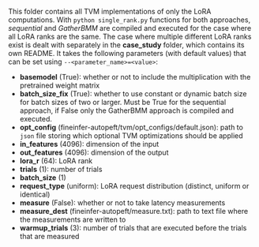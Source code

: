 This folder contains all TVM implementations of only the LoRA computations. With `python single_rank.py` functions for both approaches, *sequential* and *GatherBMM* are compiled and executed for the case where all LoRA ranks are the same. The case where multiple different LoRA ranks exist is dealt with separately in the **case_study** folder, which contains its own README. It takes the following parameters (with default values) that can be set using `--<parameter_name>=<value>`:
- **basemodel** (True): whether or not to include the multiplication with the pretrained weight matrix
- **batch_size_fix** (True): whether to use constant or dynamic batch size for batch sizes of two or larger. Must be True for the sequential approach, if False only the GatherBMM approach is compiled and executed.
- **opt_config** (fineinfer-autopeft/tvm/opt_configs/default.json): path to `json` file storing which optional TVM optimizations should be applied
- **in_features** (4096): dimension of the input
- **out_features** (4096): dimension of the output
- **lora_r** (64): LoRA rank
- **trials** (1): number of trials
- **batch_size** (1)
- **request_type** (uniform): LoRA request distribution (distinct, uniform or identical)
- **measure** (False): whether or not to take latency measurements
- **measure_dest** (fineinfer-autopeft/measure.txt): path to text file where the measurements are written to
- **warmup_trials** (3): number of trials that are executed before the trials that are measured